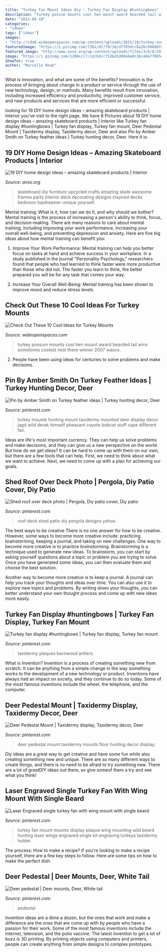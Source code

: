 ```yaml
---
title: "Turkey Fan Mount Ideas Diy ~ Turkey Fan Display #huntingbows"
description: "Turkey possum mounts cool hen mount award bearded tail wins sometimes coolest nest there winner 2007 wasco"
date: "2023-08-19"
categories:
- "ideas"
tags: ["ideas"]
images:
- "http://cdn0.wideopenspaces.com/wp-content/uploads/2015/10/turkey-and-possum.jpg"
featuredImage: "https://i.pinimg.com/736x/d7/f9/3d/d7f93dcc8a2bc99668fd52fc08856258.jpg"
featured_image: "http://www.avso.org/wp-content/uploads/files/3/6/8/19-diy-home-design-ideas-amazing-skateboard-products-0-368.jpg"
image: "https://i.pinimg.com/1200x/c7/1d/bd/c71dbd1d99e6e8c1bc4de770b5414033.jpg"
ShowToc: true
author: "Marcelle Roob"
---
```



What is innovation, and what are some of the benefits?
Innovation is the process of bringing about change in a product or service through the use of new technology, design, or methods. Many benefits result from innovation, including increased efficiency and productivity, improved customer service, and new products and services that are more efficient or successful.

	

		
looking for 19 DIY home design ideas – amazing skateboard products | Interior you've visit to the right page. We have 8 Pictures about 19 DIY home design ideas – amazing skateboard products | Interior like Turkey fan display #huntingbows | Turkey fan display, Turkey fan mount, Deer Pedestal Mount | Taxidermy display, Taxidermy decor, Deer and also Pin by Amber Smith on Turkey feather ideas | Turkey hunting decor, Deer. Here it is:
		
    
## 19 DIY Home Design Ideas – Amazing Skateboard Products | Interior

<img loading=lazy src="http://www.avso.org/wp-content/uploads/files/3/6/8/19-diy-home-design-ideas-amazing-skateboard-products-0-368.jpg" onerror="this.onerror=null;this.src='https://tse4.mm.bing.net/th?id=OIP.6DZUbVN5OJvaJ-qkIPN8egHaJ3&amp;pid=15.1';" alt="19 DIY home design ideas – amazing skateboard products | Interior">

_Source: avso.org_

>skateboard diy furniture upcycled crafts amazing skate awesome frames parts interior deck decorating designs inspired decks bedroom topdreamer unique yourself. 

	

Mental training: What is it, how can we do it, and why should we bother?
Mental training is the process of increasing a person's ability to think, focus, and decision-making. There are many reasons to care about mental training, including improving your work performance, increasing your overall well-being, and preventing depression and anxiety. Here are five big ideas about how mental training can benefit you:
1. Improve Your Work Performance: Mental training can help you better focus on tasks at hand and achieve success in your workplace. In a study published in the journal "Personality Psychology," researchers found that people who had learned to think faster were more productive than those who did not. The faster you learn to think, the better prepared you will be for any task that comes your way.

2. Increase Your Overall Well-Being: Mental training has been shown to improve mood and reduce stress levels.

    
## Check Out These 10 Cool Ideas For Turkey Mounts

<img loading=lazy src="http://cdn0.wideopenspaces.com/wp-content/uploads/2015/10/turkey-and-possum.jpg" onerror="this.onerror=null;this.src='https://tse2.mm.bing.net/th?id=OIP.Uiv8OZagxreLSU7VhPFMawHaJS&amp;pid=15.1';" alt="Check Out These 10 Cool Ideas for Turkey Mounts">

_Source: wideopenspaces.com_

>turkey possum mounts cool hen mount award bearded tail wins sometimes coolest nest there winner 2007 wasco. 

	

2. People have been using ideas for centuries to solve problems and make decisions.

    
## Pin By Amber Smith On Turkey Feather Ideas | Turkey Hunting Decor, Deer

<img loading=lazy src="https://i.pinimg.com/1200x/c7/1d/bd/c71dbd1d99e6e8c1bc4de770b5414033.jpg" onerror="this.onerror=null;this.src='https://tse2.mm.bing.net/th?id=OIP.nl8V0F0iCIyD_eWyo9_YDQAAAA&amp;pid=15.1';" alt="Pin by Amber Smith on Turkey feather ideas | Turkey hunting decor, Deer">

_Source: pinterest.com_

>turkey mounts hunting mount taxidermy mounted deer display decor jagd wild derek himself pheasant coyote bobcat stuff cape different fan. 

	

Ideas are life's most important currency. They can help us solve problems and make decisions, and they can give us a new perspective on the world. But how do we get ideas? It can be hard to come up with them on our own, but there are a few tools that can help. First, we need to think about what we want to achieve. Next, we need to come up with a plan for achieving our goals.

    
## Shed Roof Over Deck Photo | Pergola, Diy Patio Cover, Diy Patio

<img loading=lazy src="https://i.pinimg.com/736x/bc/c8/83/bcc8830ca1cda027925147fb89dc73b7.jpg" onerror="this.onerror=null;this.src='https://tse3.mm.bing.net/th?id=OIP.51NVf2FoPLro1tsUEDd6PAHaJ4&amp;pid=15.1';" alt="Shed roof over deck photo | Pergola, Diy patio cover, Diy patio">

_Source: pinterest.com_

>roof deck shed patio diy pergola designs yahoo. 

	

The best ways to be creative
There is no one answer for how to be creative. However, some ways to become more creative include: practicing brainstorming, keeping a journal, and taking on new challenges.
One way to become more creative is to practice brainstorming. Brainstorming is a technique used to generate new ideas. To brainstorm, you can start by asking yourself questions about a topic or problem you are trying to solve. Once you have generated some ideas, you can then evaluate them and choose the best solution.

Another way to become more creative is to keep a journal. A journal can help you track your thoughts and ideas over time. You can also use it to explore new topics and problems. By writing down your thoughts, you can better understand your own thought process and come up with new ideas more easily.

    
## Turkey Fan Display #huntingbows | Turkey Fan Display, Turkey Fan Mount

<img loading=lazy src="https://i.pinimg.com/originals/9b/6e/68/9b6e680cedcece1f9aec5064fb4def0c.jpg" onerror="this.onerror=null;this.src='https://tse1.mm.bing.net/th?id=OIP.KR7VnNsrpi6ucrM_RyjO-gHaFj&amp;pid=15.1';" alt="Turkey fan display #huntingbows | Turkey fan display, Turkey fan mount">

_Source: pinterest.com_

>taxidermy plaques barnwood antlers. 

	

What is Invention?
Invention is a process of creating something new from scratch. It can be anything from a simple change in the way something works to the development of a new technology or product. Inventions have always had an impact on society, and they continue to do so today. Some of the most famous inventions include the wheel, the telephone, and the computer.

    
## Deer Pedestal Mount | Taxidermy Display, Taxidermy Decor, Deer

<img loading=lazy src="https://i.pinimg.com/736x/56/72/0c/56720c5f128c715cbc9ff51ef93a4a16--deer-mounts-deer-hunting.jpg" onerror="this.onerror=null;this.src='https://tse3.mm.bing.net/th?id=OIP.0VVJcJYUk2_os8BpipDerQHaLH&amp;pid=15.1';" alt="Deer Pedestal Mount | Taxidermy display, Taxidermy decor, Deer">

_Source: pinterest.com_

>deer pedestal mount taxidermy mounts floor hunting decor display. 

	

Diy ideas are a great way to get creative and have some fun while also creating something new and unique. There are so many different ways to create things, and there is no need to be afraid to try something new. There are a lot of greatDIY ideas out there, so give someof them a try and see what you think!

    
## Laser Engraved Single Turkey Fan With Wing Mount With Single Beard

<img loading=lazy src="https://s-media-cache-ak0.pinimg.com/736x/70/f0/0f/70f00f75a2dcf50fc11d05dce3a118e4.jpg" onerror="this.onerror=null;this.src='https://tse4.mm.bing.net/th?id=OIP.N82r_u8JV3B3SQVNapi7XwHaKO&amp;pid=15.1';" alt="Laser Engraved single turkey fan with wing mount with single beard">

_Source: pinterest.com_

>turkey fan mount mounts display plaque wing mounting wild beard hunting laser wings engraved single kit engraving turkeys taxidermy holder. 

	

The process: How to make a recipe?
If you're looking to make a recipe yourself, there are a few key steps to follow. Here are some tips on how to make the perfect dish.

    
## Deer Pedestal | Deer Mounts, Deer, White Tail

<img loading=lazy src="https://i.pinimg.com/736x/d7/f9/3d/d7f93dcc8a2bc99668fd52fc08856258.jpg" onerror="this.onerror=null;this.src='https://tse4.mm.bing.net/th?id=OIP.lgPBCbGNuo1XMP0nitPVhwHaJ3&amp;pid=15.1';" alt="Deer pedestal | Deer mounts, Deer, White tail">

_Source: pinterest.com_

>pedestal. 

	

Invention ideas are a dime a dozen, but the ones that work and make a difference are the ones that are come up with by people who have a passion for their work. Some of the most famous inventions include the internet, television, and the polio vaccine. The latest invention to get a lot of buzz is 3D printing. By printing objects using computers and printers, people can create anything from simple designs to complex prototypes.

